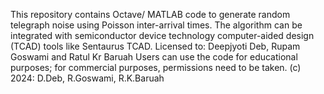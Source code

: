 This repository contains Octave/ MATLAB code to generate random telegraph noise using Poisson inter-arrival times. The algorithm can be integrated with semiconductor device technology computer-aided design (TCAD) tools like Sentaurus TCAD.
Licensed to: Deepjyoti Deb, Rupam Goswami and Ratul Kr Baruah
Users can use the code for educational purposes; for commercial purposes, permissions need to be taken.
(c) 2024: D.Deb, R.Goswami, R.K.Baruah
